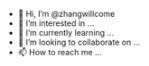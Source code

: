 - 👋 Hi, I’m @zhangwillcome
- 👀 I’m interested in ...
- 🌱 I’m currently learning ...
- 💞️ I’m looking to collaborate on ...
- 📫 How to reach me ...

<!---
zhangwillcome/zhangwillcome is a ✨ special ✨ repository because its `README.md` (this file) appears on your GitHub profile.
You can click the Preview link to take a look at your changes.
--->
